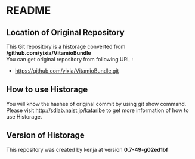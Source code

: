 # README
## Location of Original Repository
This Git repository is a historage converted from **/github.com/yixia/VitamioBundle**  
You can get original repository from following URL :

- https://github.com/yixia/VitamioBundle.git

## How to use Historage
You will know the hashes of original commit by using git show command.  
Please visit <http://sdlab.naist.jp/kataribe> to get more information of how to use Historage.

## Version of Historage
This repository was created by kenja at version **0.7-49-g02ed1bf**
